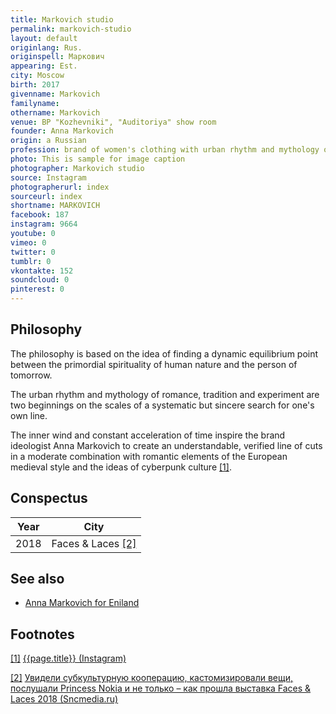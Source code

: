 ```yaml
---
title: Markovich studio
permalink: markovich-studio
layout: default
originlang: Rus.
originspell: Маркович
appearing: Est.
city: Moscow
birth: 2017
givenname: Markovich
familyname:
othername: Markovich
venue: BP "Kozhevniki", "Аuditoriya" show room
founder: Anna Markovich
origin: a Russian
profession: brand of women's clothing with urban rhythm and mythology of romance, the Grand Prix of the contest "Fashionable Start Up" 2015
photo: This is sample for image caption
photographer: Markovich studio
source: Instagram
photographerurl: index
sourceurl: index
shortname: MARKOVICH
facebook: 187
instagram: 9664
youtube: 0
vimeo: 0
twitter: 0
tumblr: 0
vkontakte: 152
soundcloud: 0
pinterest: 0
---
```


## Philosophy

The philosophy is based on the idea of ​​finding a dynamic equilibrium point between the primordial spirituality of human nature and the person of tomorrow.

The urban rhythm and mythology of romance, tradition and experiment are two beginnings on the scales of a systematic but sincere search for one's own line.

The inner wind and constant acceleration of time inspire the brand ideologist Anna Markovich to create an understandable, verified line of cuts in a moderate combination with romantic elements of the European medieval style and the ideas of cyberpunk culture <span id="a1">[\[1\]](#f1)</span>.

## Сonspectus

|Year|City|
|-|-|
|2018|Faces & Laces <span id="a2">[\[2\]](#f2)</span>|

## See also

+ [Anna Markovich for Eniland](anna-markovich-for-eniland)

## Footnotes

[[1]](#a1) <span id="f1"></span> [{{page.title}} (Instagram)](https://www.instagram.com/markovichstudio/)

[[2]](#a2) <span id="f2"></span> [Увидели субкультурную кооперацию, кастомизировали вещи, послушали Princess Nokia и не только – как прошла выставка Faces & Laces 2018 (Sncmedia.ru)](https://www.instagram.com/markovichstudio/)
